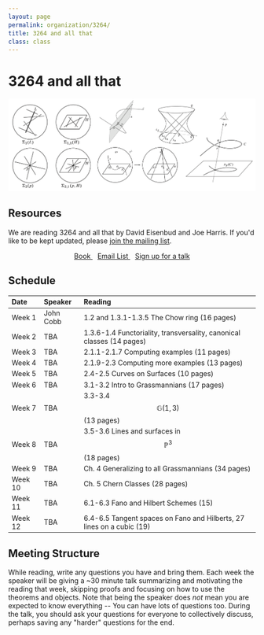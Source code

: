 ```yaml
---
layout: page
permalink: organization/3264/
title: 3264 and all that
class: class
---
```


# 3264 and all that
![GOS](/images/projects/3264.jpg "Various illustrations from 3264 and all that.")

## Resources
We are reading 3264 and all that by David Eisenbud and Joe Harris. If you'd like to be kept updated, please [join the mailing list](https://groups.google.com/a/g-groups.wisc.edu/g/3264).

<div class="button-container" style="text-align: center">
    <a href="https://scholar.harvard.edu/files/joeharris/files/000-final-3264.pdf" class="button" style="margin:5px">
    <i class="fas fa-book" aria-hidden="true"></i>
    Book
    </a>
    <a href="https://groups.google.com/a/g-groups.wisc.edu/g/3264" class="button" style="margin:5px">
    <i class="fas fa-envelope" aria-hidden="true"></i>
    Email List
    </a>
    <a href="" class="button" style="margin:5px">
    <i class="fas fa-chalkboard-teacher" aria-hidden="true"></i>
    Sign up for a talk
    </a>
    
</div>

## Schedule 

| Date                    | Speaker      | Reading |
| :---------              | :---------  | :-----  |
| Week 1   | John Cobb  | 1.2 and 1.3.1-1.3.5 The Chow ring (16 pages)  |  
| Week 2  | TBA | 1.3.6-1.4 Functoriality, transversality, canonical classes (14 pages) |
| Week 3  | TBA | 2.1.1-2.1.7 Computing examples (11 pages) |
| Week 4  | TBA | 2.1.9-2.3 Computing more examples (13 pages) |
| Week 5  | TBA | 2.4-2.5 Curves on Surfaces (10 pages) |
| Week 6  | TBA | 3.1-3.2 Intro to Grassmannians (17 pages) |
| Week 7  | TBA | 3.3-3.4 $$\mathbb{G}(1,3)$$ (13 pages) |
| Week 8  | TBA | 3.5-3.6 Lines and surfaces in $$\mathbb{P}^3$$ (18 pages) |
| Week 9  | TBA | Ch. 4 Generalizing to all Grassmannians (34 pages) |
| Week 10 | TBA | Ch. 5 Chern Classes   (28 pages) |
| Week 11 | TBA | 6.1-6.3 Fano and Hilbert Schemes (15) |
| Week 12 | TBA | 6.4-6.5 Tangent spaces on Fano and Hilberts, 27 lines on a cubic (19) |

## Meeting Structure
While reading, write any questions you have and bring them. Each week the speaker will be giving a ~30 minute talk summarizing and motivating the reading that week, skipping proofs and focusing on how to use the theorems and objects. Note that being the speaker does *not* mean you are expected to know everything -- You can have lots of questions too. During the talk, you should ask your questions for everyone to collectively discuss, perhaps saving any "harder" questions for the end.
